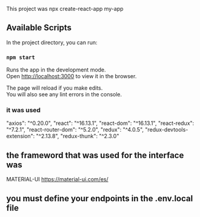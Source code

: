 This project was npx create-react-app my-app
## Available Scripts

In the project directory, you can run:

### `npm start`

Runs the app in the development mode.<br />
Open [http://localhost:3000](http://localhost:3000) to view it in the browser.

The page will reload if you make edits.<br />
You will also see any lint errors in the console.

### it was used
   "axios": "^0.20.0",
    "react": "^16.13.1",
    "react-dom": "^16.13.1",
    "react-redux": "^7.2.1",
    "react-router-dom": "^5.2.0",
    "redux": "^4.0.5",
    "redux-devtools-extension": "^2.13.8",
    "redux-thunk": "^2.3.0"
 ## the frameword that was used for the interface was
 MATERIAL-UI
 https://material-ui.com/es/

## you must define your endpoints in the .env.local file

